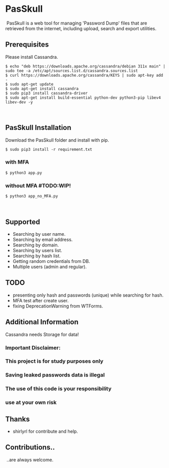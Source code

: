 # PasSkull
​
PasSkull is a web tool for managing 'Password Dump' files that are retrieved from the internet, including upload, search and export utilities. 

## Prerequisites

Please install Cassandra.
```
$ echo "deb https://downloads.apache.org/cassandra/debian 311x main" | sudo tee -a /etc/apt/sources.list.d/cassandra.sources.list
$ curl https://downloads.apache.org/cassandra/KEYS | sudo apt-key add -
$ sudo apt-get update
$ sudo apt-get install cassandra
$ sudo pip3 install cassandra-driver
$ sudo apt-get install build-essential python-dev python3-pip libev4 libev-dev -y
```
​
## PasSkull Installation
Download the PasSkull folder and install with pip.
​
```shell
$ sudo pip3 install -r requirement.txt
```

### with MFA
```shell
$ python3 app.py
```

### without MFA #TODO:WIP!
```shell
$ python3 app_no_MFA.py
```
​
## Supported ​
 * Searching by user name.
 * Searching by email address.
 * Searching by domain.
 * Searching by users list.
 * Searching by hash list.
 * Getting random credentials from DB.
 * Multiple users (admin and regular).
   
## TODO

 * presenting only hash and passwords (unique) while searching for hash.
 * MFA test after create user.
 * fixing DeprecationWarning from WTForms.
 
## Additional Information
  Cassandra needs Storage for data!
  
### Important Disclaimer: 
### This project is for study purposes only
### Saving leaked passwords data is illegal 
### The use of this code is your responsibility
### use at your own risk

## Thanks
* shirlyrl for contribute and help.

## Contributions..
​
..are always welcome.
